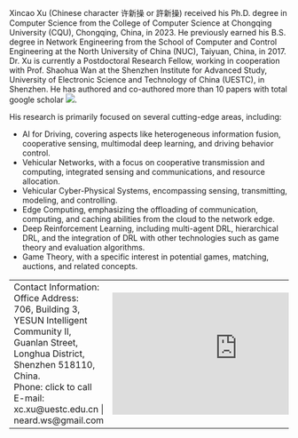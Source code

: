 <style>
/* 为带链接的文字定义样式 */
a.no-underline {
    text-decoration: none; /* 去除下划线 */
}

/* 可选：当鼠标悬停时添加样式 */
a.no-underline:hover {
    text-decoration: underline; /* 鼠标悬停时显示下划线 */
}
</style>
Xincao Xu (Chinese character 许新操 or 許新操) received his Ph.D. degree in Computer Science from the College of Computer Science at Chongqing University (<a href="https://www.cqu.edu.cn" class="no-underline">CQU</a>), Chongqing, China, in 2023. He previously earned his B.S. degree in Network Engineering from the School of Computer and Control Engineering at the North University of China (<a href="https://www.nuc.edu.cn" class="no-underline">NUC</a>), Taiyuan, China, in 2017. Dr. Xu is currently a Postdoctoral Research Fellow, working in cooperation with Prof. <a href="https://scholar.google.com/citations?user=IhjhNEEAAAAJ" class="no-underline">Shaohua Wan</a> at the Shenzhen Institute for Advanced Study, University of Electronic Science and Technology of China (<a href="https://www.uestc.edu.cn" class="no-underline">UESTC</a>), in Shenzhen. He has authored and co-authored more than 10 papers with total google scholar <a href='https://scholar.google.com/citations?user=DK5avZUAAAAJ'><img src="https://img.shields.io/endpoint?logo=Google%20Scholar&url=https%3A%2F%2Fcdn.jsdelivr.net%2Fgh%2FNeardws%2Fneardws.github.io@google-scholar-stats%2Fgs_data_shieldsio.json&labelColor=f6f6f6&color=9cf&style=flat&label=Citations"></a>. 
       
His research is primarily focused on several cutting-edge areas, including: 
- AI for Driving, covering aspects like heterogeneous information fusion, cooperative sensing, multimodal deep learning, and driving behavior control.
- Vehicular Networks, with a focus on cooperative transmission and computing, integrated sensing and communications, and resource allocation.
- Vehicular Cyber-Physical Systems, encompassing sensing, transmitting, modeling, and controlling.
- Edge Computing, emphasizing the offloading of communication, computing, and caching abilities from the cloud to the network edge.
- Deep Reinforcement Learning, including multi-agent DRL, hierarchical DRL, and the integration of DRL with other technologies such as game theory and evaluation algorithms.
- Game Theory, with a specific interest in potential games, matching, auctions, and related concepts.

<table style="margin-left: auto; margin-right: auto;">
	<tr>
		<td>
			Contact Information: <br> 
			Office Address: <br>     
			706, Building 3, YESUN Intelligent Community II, Guanlan Street, Longhua District, Shenzhen 518110, China. <br>     
			Phone: 
			<a href="tel:+1-6015648240" class="no-underline">click to call</a> <br>   
			E-mail:   
			<a href="mailto:xc.xu@uestc.edu.cn" class="no-underline">xc.xu@uestc.edu.cn</a> | 
			<a href="mailto:neard.ws@gmail.com" class="no-underline">neard.ws@gmail.com</a>
		</td>
		<td>
			<iframe width="450" height="220" src="https://www.openstreetmap.org/export/embed.html?bbox=114.02656316757204%2C22.723049810086813%2C114.05134677886964%2C22.735963602484535&amp;layer=mapnik" style="border: 0"></iframe>
		</td>
	</tr>
</table>